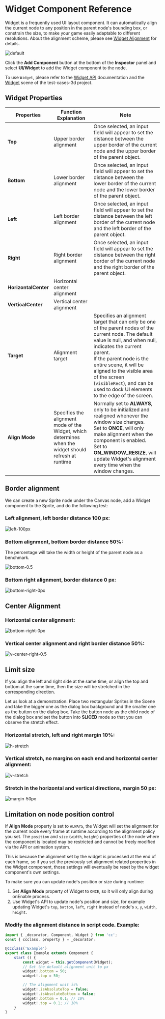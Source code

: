 # Widget Component Reference

Widget is a frequently used UI layout component. It can automatically align the current node to any position in the parent node's bounding box, or constrain the size, to make your game easily adaptable to different resolutions. About the alignment scheme, please see [Widget Alignment](../engine/widget-align.md) for details.

![default](widget/widget-default.png)

Click the __Add Component__ button at the bottom of the __Inspector__ panel and select __UI/Widget__ to add the Widget component to the node.

To use `Widget`, please refer to the [Widget API](%__APIDOC__%/en/class/Widget) documentation and the [Widget](https://github.com/cocos/cocos-test-projects/tree/v3.6/assets/cases/ui/04.widget) scene of the test-cases-3d project.

## Widget Properties

Properties | Function Explanation | Note |
--      | --        | --
**Top**     | Upper border alignment | Once selected, an input field will appear to set the distance between the upper border of the current node and the upper border of the parent object. |
**Bottom**  | Lower border alignment | Once selected, an input field will appear to set the distance between the lower border of the current node and the lower border of the parent object. |
**Left**   | Left border alignment | Once selected, an input field will appear to set the distance between the left border of the current node and the left border of the parent object. |
**Right**   | Right border alignment | Once selected, an input field will appear to set the distance between the right border of the current node and the right border of the parent object. |
**HorizontalCenter** | Horizontal center alignment |
**VerticalCenter**   | Vertical center alignment |
**Target**  | Alignment target | Specifies an alignment target that can only be one of the parent nodes of the current node. The default value is null, and when null, indicates the current parent.<br>If the parent node is the entire scene, it will be aligned to the visible area of the screen (`visibleRect`), and can be used to dock UI elements to the edge of the screen. |
**Align Mode** | Specifies the alignment mode of the Widget, which determines when the widget should refresh at runtime | Normally set to __ALWAYS__, only to be initialized and realigned whenever the window size changes.<br>Set to __ONCE__, will only make alignment when the component is enabled.<br>Set to __ON_WINDOW_RESIZE__, will update Widget's alignment every time when the window changes. |

## Border alignment

We can create a new Sprite node under the Canvas node, add a Widget component to the Sprite, and do the following test:

### Left alignment, left border distance 100 px:

![left-100px](widget/widget-left-100px.png)

### Bottom alignment, bottom border distance 50%:

The percentage will take the width or height of the parent node as a benchmark.

![bottom-0.5](widget/widget-bottom-0.5.png)

### Bottom right alignment, border distance 0 px:

![bottom-right-0px](widget/widget-bottom-right-0px.png)

## Center Alignment

### Horizontal center alignment:

![bottom-right-0px](widget/widget-h-center.png)

### Vertical center alignment and right border distance 50%:

![v-center-right-0.5](widget/widget-v-center-right-0.5.png)

## Limit size

If you align the left and right side at the same time, or align the top and bottom at the same time, then the size will be stretched in the corresponding direction.

Let us look at a demonstration. Place two rectangular Sprites in the Scene and take the bigger one as the dialog box background and the smaller one as the button on the dialog box. Take the button node as the child node of the dialog box and set the button into __SLICED__ mode so that you can observe the stretch effect.

### Horizontal stretch, left and right margin 10%:

![h-stretch](widget/widget-h-stretch.png)

### Vertical stretch, no margins on each end and horizontal center alignment:

![v-stretch](widget/widget-v-stretch.png)

### Stretch in the horizontal and vertical directions, margin 50 px:

![margin-50px](widget/widget-margin-50px.png)

## Limitation on node position control

If __Align Mode__ property is set to `ALWAYS`, the Widget will set the alignment for the current node every frame at runtime according to the alignment policy you set. The `position` and `size` (`width`, `height`) properties of the node where the component is located may be restricted and cannot be freely modified via the API or animation system.

This is because the alignment set by the widget is processed at the end of each frame, so if you set the previously set alignment related properties in the Widget component, those settings will eventually be reset by the widget component's own settings.

To make sure you can update node's position or size during runtime:

1. Set __Align Mode__ property of Widget to `ONCE`, so it will only align during onEnable process.
2. Use Widget's API to update node's position and size, for example updating Widget's `top`, `bottom`, `left`, `right` instead of node's `x`, `y`, `width`, `height`.

### Modify the alignment distance in script code. Example:

```ts
import { _decorator, Component, Widget } from 'cc';
const { ccclass, property } = _decorator;

@ccclass('Example')
export class Example extends Component {
    start () {
        const widget = this.getComponent(Widget);
        // Set the default alignment unit to px
        widget!.bottom = 50;
        widget!.top = 50;

        // The alignment unit is%
        widget!.isAbsoluteTop = false;
        widget!.isAbsoluteBottom = false;
        widget!.bottom = 0.1; // 10%
        widget!.top = 0.1; // 10%
    }
}
```
